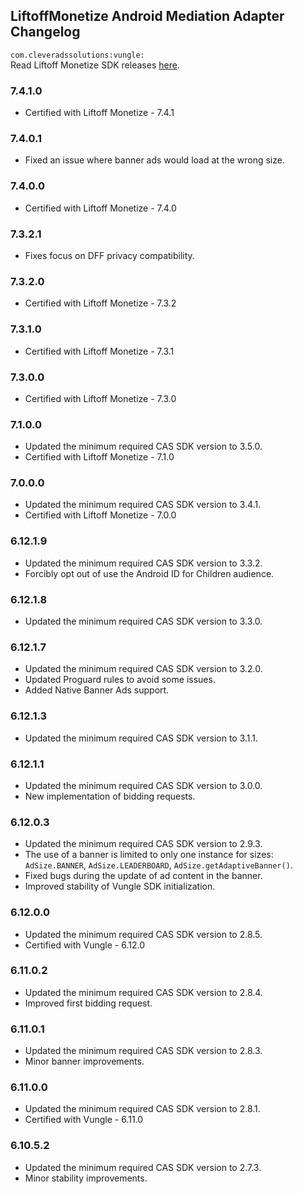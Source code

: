 ## LiftoffMonetize Android Mediation Adapter Changelog
`com.cleveradssolutions:vungle:`  
Read Liftoff Monetize SDK releases [here](https://support.vungle.com/hc/en-us/articles/15722228922395-Download-Vungle-SDK-for-Android-Amazon).

### 7.4.1.0
- Certified with Liftoff Monetize - 7.4.1

### 7.4.0.1
- Fixed an issue where banner ads would load at the wrong size.

### 7.4.0.0
- Certified with Liftoff Monetize - 7.4.0

### 7.3.2.1
- Fixes focus on DFF privacy compatibility.

### 7.3.2.0
- Certified with Liftoff Monetize - 7.3.2

### 7.3.1.0
- Certified with Liftoff Monetize - 7.3.1

### 7.3.0.0
- Certified with Liftoff Monetize - 7.3.0

### 7.1.0.0
- Updated the minimum required CAS SDK version to 3.5.0.
- Certified with Liftoff Monetize - 7.1.0

### 7.0.0.0
- Updated the minimum required CAS SDK version to 3.4.1.
- Certified with Liftoff Monetize - 7.0.0

### 6.12.1.9
- Updated the minimum required CAS SDK version to 3.3.2.
- Forcibly opt out of use the Android ID for Children audience.

### 6.12.1.8
- Updated the minimum required CAS SDK version to 3.3.0.

### 6.12.1.7
- Updated the minimum required CAS SDK version to 3.2.0.
- Updated Proguard rules to avoid some issues.
- Added Native Banner Ads support.

### 6.12.1.3
- Updated the minimum required CAS SDK version to 3.1.1.

### 6.12.1.1
- Updated the minimum required CAS SDK version to 3.0.0.
- New implementation of bidding requests.

### 6.12.0.3
- Updated the minimum required CAS SDK version to 2.9.3.
- The use of a banner is limited to only one instance for sizes: `AdSize.BANNER`, `AdSize.LEADERBOARD`, `AdSize.getAdaptiveBanner()`.
- Fixed bugs during the update of ad content in the banner.
- Improved stability of Vungle SDK initialization.

### 6.12.0.0
- Updated the minimum required CAS SDK version to 2.8.5.
- Certified with Vungle - 6.12.0

### 6.11.0.2
- Updated the minimum required CAS SDK version to 2.8.4.
- Improved first bidding request.

### 6.11.0.1
- Updated the minimum required CAS SDK version to 2.8.3.
- Minor banner improvements.

### 6.11.0.0
- Updated the minimum required CAS SDK version to 2.8.1.
- Certified with Vungle - 6.11.0

### 6.10.5.2
- Updated the minimum required CAS SDK version to 2.7.3.
- Minor stability improvements.
